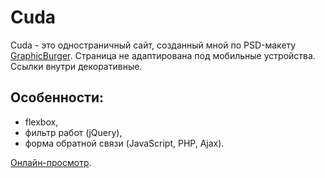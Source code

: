 # Cuda
Cuda - это одностраничный сайт, созданный мной по PSD-макету [GraphicBurger](https://graphicburger.com/cuda-single-page-portfolio-template/). 
Страница не адаптирована под мобильные устройства. Ссылки внутри декоративные.

## Особенности:
* flexbox,
* фильтр работ (jQuery),
* форма обратной связи (JavaScript, PHP, Ajax).

[Онлайн-просмотр](https://iva-okkervil.github.io/Cuda/).
